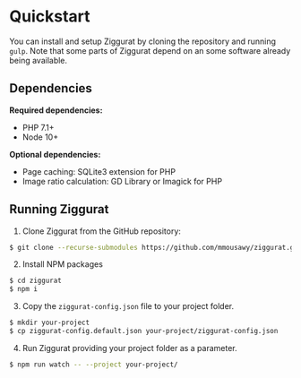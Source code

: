 # Quickstart
You can install and setup Ziggurat by cloning the repository and running `gulp`.
Note that some parts of Ziggurat depend on an some software already being available.


## Dependencies
__Required dependencies:__
- PHP 7.1+
- Node 10+

__Optional dependencies:__
- Page caching: SQLite3 extension for PHP
- Image ratio calculation: GD Library or Imagick for PHP


## Running Ziggurat
1. Clone Ziggurat from the GitHub repository:

```bash
$ git clone --recurse-submodules https://github.com/mmousawy/ziggurat.git
```

2. Install NPM packages

```bash
$ cd ziggurat
$ npm i
```

3. Copy the `ziggurat-config.json` file to your project folder.

```bash
$ mkdir your-project
$ cp ziggurat-config.default.json your-project/ziggurat-config.json
```

4. Run Ziggurat providing your project folder as a parameter.

```bash
$ npm run watch -- --project your-project/
```
